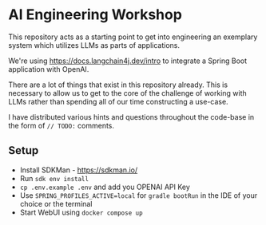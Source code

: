 # AI Engineering Workshop
This repository acts as a starting point to get into engineering an exemplary system which utilizes LLMs as
parts of applications.

We're using https://docs.langchain4j.dev/intro to integrate a Spring Boot application with OpenAI.

There are a lot of things that exist in this repository already. This is necessary to allow us to get to the core
of the challenge of working with LLMs rather than spending all of our time constructing a use-case.

I have distributed various hints and questions throughout the code-base in the form of `// TODO:` comments.

## Setup
* Install SDKMan - https://sdkman.io/
* Run `sdk env install`
* `cp .env.example .env` and add you OPENAI API Key
* Use `SPRING_PROFILES_ACTIVE=local` for `gradle bootRun` in the IDE of your choice or the terminal
* Start WebUI using `docker compose up`